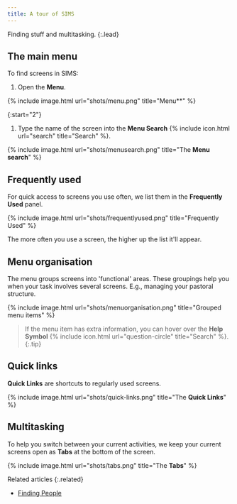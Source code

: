 ```yaml
---
title: A tour of SIMS
---
```


Finding stuff and multitasking.
{:.lead}

## The main menu

To find screens in SIMS:

1. Open the **Menu**.

{% include image.html url="shots/menu.png" title="Menu**" %}

{:start="2"}
1. Type the name of the screen into the **Menu Search** {% include icon.html url="search" title="Search" %}.

{% include image.html url="shots/menusearch.png" title="The **Menu search**" %}

## Frequently used

For quick access to screens you use often, we list them in the **Frequently Used** panel.

{% include image.html url="shots/frequentlyused.png" title="Frequently Used" %}

 The more often you use a screen, the higher up the list it'll appear.

## Menu organisation

The menu groups screens into 'functional' areas. These groupings help you when your task involves several screens. E.g., managing your pastoral structure.

{% include image.html url="shots/menuorganisation.png" title="Grouped menu items" %}

> If the menu item has extra information, you can hover over the **Help Symbol** {% include icon.html url="question-circle" title="Search" %}.
{:.tip}

## Quick links

**Quick Links** are shortcuts to regularly used screens.

{% include image.html url="shots/quick-links.png" title="The **Quick Links**" %}

## Multitasking

To help you switch between your current activities, we keep your current screens open as **Tabs** at the bottom of the screen.

{% include image.html url="shots/tabs.png" title="The **Tabs**" %}

Related articles
{:.related}

* [Finding People](../../schoolmanagement/attendance/edit-marks) 